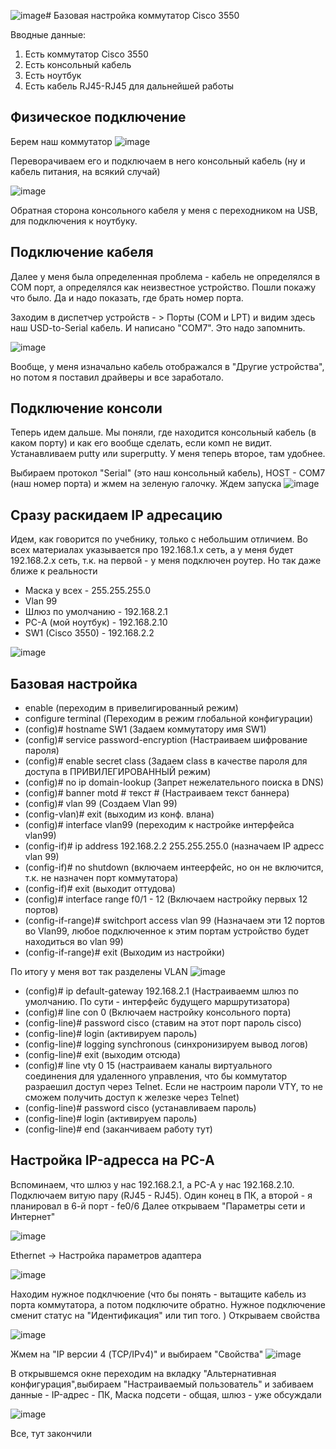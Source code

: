 ![image](https://github.com/user-attachments/assets/e617af07-75e4-4bda-9c60-4a7dad37c4b2)# Базовая настройка коммутатор Cisco 3550

Вводные данные: 
1. Есть коммутатор Cisco 3550
2. Есть консольный кабель
3. Есть ноутбук
4. Есть кабель RJ45-RJ45 для дальнейшей работы

## Физическое подключение

Берем наш коммутатор
![image](https://github.com/user-attachments/assets/be8fd6cb-c833-480f-975c-aaaa963da067)

Переворачиваем его и подключаем в него консольный кабель (ну и кабель питания, на всякий случай) 

![image](https://github.com/user-attachments/assets/fe132fa6-25a6-4232-8e71-e0f5cad6d615)

Обратная сторона консольного кабеля у меня с переходником на USB, для подключения к ноутбуку. 

## Подключение кабеля

Далее у меня была определенная проблема - кабель не определялся в COM порт, а определялся как неизвестное устройство. Пошли покажу что было. Да и надо показать, где брать номер порта. 

Заходим в диспетчер устройств - > Порты (COM и LPT) и видим здесь наш USD-to-Serial кабель. И написано "COM7". Это надо запомнить.

![image](https://github.com/user-attachments/assets/723634b4-e165-44e0-a486-58fe178ff09e)

Вообще, у меня изначально кабель отображался в "Другие устройства", но потом я поставил драйверы и все заработало.

## Подключение консоли

Теперь идем дальше. Мы поняли, где находится консольный кабель (в каком порту) и как его вообще сделать, если комп не видит.
Устанавливаем putty или superputty. У меня теперь второе, там удобнее. 

Выбираем протокол "Serial" (это наш консольный кабель), HOST - COM7 (наш номер порта) и жмем на зеленую галочку. Ждем запуска
![image](https://github.com/user-attachments/assets/629207f0-f8e3-4cb6-ad38-b735c1be25ca)


## Сразу раскидаем IP адресацию 
Идем, как говорится по учебнику, только с небольшим отличием. Во всех материалах указывается про 192.168.1.х сеть, а у меня будет 192.168.2.x сеть, т.к. на первой - у меня подключен роутер. Но так даже ближе к реальности

- Маска у всех - 255.255.255.0
- Vlan 99 
- Шлюз по умолчанию - 192.168.2.1
- PC-A (мой ноутбук) - 192.168.2.10
- SW1 (Cisco 3550) - 192.168.2.2

![image](https://github.com/user-attachments/assets/0c3a0df9-0dd1-4783-8413-777eae71578f)

## Базовая настройка

- enable (переходим в привелигированный режим)
- configure terminal (Переходим в режим глобальной конфигурации)
- (config)# hostname SW1 (Задаем коммутатору имя SW1)
- (config)# service password-encryption (Настраиваем шифрование пароля)
- (config)# enable secret class (Задаем class в качестве пароля для доступа в ПРИВИЛЕГИРОВАННЫЙ режим)
- (config)# no ip domain-lookup (Запрет нежелательного поиска в DNS)
- (config)# banner motd # текст # (Настраиваем текст баннера)
- (config)# vlan 99 (Создаем Vlan 99)
- (config-vlan)# exit (выходим из конф. влана)
- (config)# interface vlan99 (переходим к настройке интерфейса vlan99)
- (config-if)# ip address 192.168.2.2 255.255.255.0 (назначаем IP адресс vlan 99)
- (config-if)# no shutdown (включаем интеерфейс, но он не включится, т.к. не назначен порт коммутатора)
- (config-if)# exit (выходит оттудова)
- (config)# interface range f0/1 - 12 (Включаем настройку первых 12 портов)
- (config-if-range)# switchport access vlan 99 (Назначаем эти 12 портов во Vlan99, любое подключенное к этим портам устройство будет находиться во vlan 99)
- (config-if-range)# exit (Выходим из настройки) 

По итогу у меня вот так разделены VLAN
![image](https://github.com/user-attachments/assets/72d641ce-cb69-408d-9978-e60f07226b3c)

- (config)# ip default-gateway 192.168.2.1 (Настраиваемм шлюз по умолчанию. По сути - интерфейс будущего маршрутизатора)
- (config)# line con 0 (Включаем настройку консольного порта)
- (config-line)# password cisco (ставим на этот порт пароль cisco)
- (config-line)# login (активируем пароль)
- (config-line)# logging synchronous (синхронизируем вывод логов)
- (config-line)# exit (выходим отсюда)
- (config)# line vty 0 15 (настраиваем каналы виртуального соединения для удаленного управления, что бы коммутатор разраешил доступ через Telnet. Если не настроим пароли VTY, то не сможем получить доступ к железке через Telnet)
- (config-line)# password cisco (устанавливаем пароль)
- (config-line)# login (активируем пароль)
- (config-line)# end (заканчиваем работу тут)


## Настройка IP-адресса на PC-A

Вспоминаем, что шлюз у нас 192.168.2.1, a PC-A у нас 192.168.2.10. 
Подключаем витую пару (RJ45 - RJ45). Один конец в ПК, а второй - я планировал в 6-й порт - fe0/6
Далее открываем "Параметры сети и Интернет"

![image](https://github.com/user-attachments/assets/27990459-b116-4618-96d0-c1668103739f)

Ethernet -> Настройка параметров адаптера

![image](https://github.com/user-attachments/assets/9c8693b6-c6aa-4ff0-bba8-75e55ad994b1)

Находим нужное подклчюение (что бы понять - вытащите кабель из порта коммутатора, а потом подключите обратно. Нужное подключение сменит статус на "Идентификация" или тип того. ) Открываем свойства

![image](https://github.com/user-attachments/assets/72154603-b096-4663-a724-928be7dbea19)

Жмем на "IP версии 4 (TCP/IPv4)" и выбираем "Свойства"
![image](https://github.com/user-attachments/assets/1ed8c848-6456-474b-a222-5b8727f81b5a)

В открывшемся окне переходим на вкладку "Альтернативная конфигурация",выбираем "Настраиваемый пользователь" и забиваем данные - IP-адрес - ПК, Маска подсети - общая, шлюз - уже обсуждали

![image](https://github.com/user-attachments/assets/d4d74797-49a8-4ce0-8c00-77050ae97f32)

Все, тут закончили








